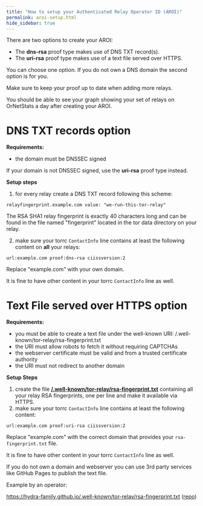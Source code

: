 ```yaml
---
title: "How to setup your Authenticated Relay Operator ID (AROI)"
permalink: aroi-setup.html
hide_sidebar: true
---
```


There are two options to create your AROI:

* The **dns-rsa** proof type makes use of DNS TXT record(s).
* The **uri-rsa** proof type makes use of a text file served over HTTPS.

You can choose one option. If you do not own a DNS domain the second option is for you.

Make sure to keep your proof up to date when adding more relays.

You should be able to see your graph showing your set of relays on OrNetStats a day after creating your AROI.

# DNS TXT records option

**Requirements:**

* the domain must be DNSSEC signed

If your domain is not DNSSEC signed, use the **uri-rsa** proof type instead.

**Setup steps**

1. for every relay create a DNS TXT record following this scheme:
```
relayfingerprint.example.com value: "we-run-this-tor-relay"
```
The RSA SHA1 relay fingerprint is exactly 40 characters long and can be found in the file named 
"fingerprint" located in the tor data directory on your relay.

2. make sure your torrc ``ContactInfo`` line contains at least the following content on **all** your relays:

```
url:example.com proof:dns-rsa ciissversion:2
```

Replace "example.com" with your own domain.

It is fine to have other content in your torrc `ContactInfo` line as well.


# Text File served over HTTPS option

**Requirements:**

* you must be able to create a text file under the well-known URI:
/.well-known/tor-relay/rsa-fingerprint.txt
* the URI must allow robots to fetch it without requiring CAPTCHAs
* the webserver certificate must be valid and from a trusted certificate authority
* the URI must not redirect to another domain

**Setup Steps**

1. create the file **[/.well-known/tor-relay/rsa-fingerprint.txt](https://gitlab.torproject.org/tpo/core/torspec/-/blob/main/proposals/326-tor-relay-well-known-uri-rfc8615.md#well-knowntor-relayrsa-fingerprinttxt)** containing all your relay RSA fingerprints, one per line
and make it available via HTTPS.
2. make sure your torrc `ContactInfo` line contains at least the following content:

```
url:example.com proof:uri-rsa ciissversion:2 
```

Replace "example.com" with the correct domain that provides your `rsa-fingerprint.txt` file.

It is fine to have other content in your torrc `ContactInfo` line as well.

If you do not own a domain and webserver you can use 3rd party services like GitHub Pages to publish the text file.

Example by an operator:

https://hydra-family.github.io/.well-known/tor-relay/rsa-fingerprint.txt ([repo](https://github.com/hydra-family/hydra-family.github.io/blob/main/rsa-fingerprint.txt))

